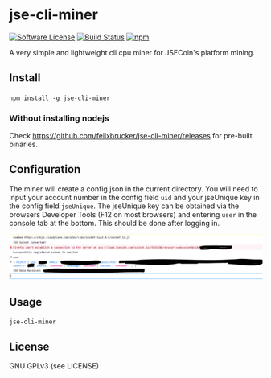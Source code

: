 # jse-cli-miner

[![Software License](https://img.shields.io/badge/license-GPL%20v3.0-brightgreen.svg?style=flat-square)](LICENSE) [![Build Status](https://img.shields.io/travis/felixbrucker/jse-cli-miner.svg?style=flat-square)](https://travis-ci.org/felixbrucker/jse-cli-miner) [![npm](https://img.shields.io/npm/v/jse-cli-miner.svg?style=flat-square)](https://www.npmjs.com/package/jse-cli-miner)

A very simple and lightweight cli cpu miner for JSECoin's platform mining.

## Install

`npm install -g jse-cli-miner`

### Without installing nodejs

Check https://github.com/felixbrucker/jse-cli-miner/releases for pre-built binaries.

## Configuration

The miner will create a config.json in the current directory. You will need to input your account number in the config field `uid` and your jseUnique key in the config field `jseUnique`. The jseUnique key can be obtained via the browsers Developer Tools (F12 on most browsers) and entering `user` in the console tab at the bottom. This should be done after logging in.

![Console-Browser](/screens/console-browser.png?raw=true "Console-Browser")

## Usage

`jse-cli-miner`

## License

GNU GPLv3 (see LICENSE)
